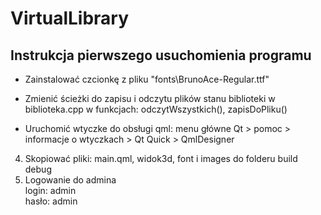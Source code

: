 # VirtualLibrary
## Instrukcja pierwszego usuchomienia programu
- Zainstalować czcionkę z pliku "fonts\BrunoAce-Regular.ttf"<br>
* Zmienić ścieżki do zapisu i odczytu plików stanu biblioteki w biblioteka.cpp w funkcjach: odczytWszystkich(), zapisDoPliku()<br>
- Uruchomić wtyczke do obsługi qml: menu główne Qt > pomoc > informacje o wtyczkach > Qt Quick > QmlDesigner<br>
4. Skopiować pliki: main.qml, widok3d, font i images do folderu build debug<br>
5. Logowanie do admina<br>
login: admin<br>
hasło: admin
